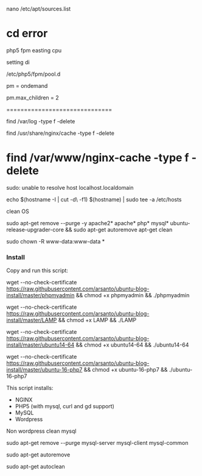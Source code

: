 nano /etc/apt/sources.list

cd error
============================

php5 fpm easting cpu


setting di 

/etc/php5/fpm/pool.d


pm = ondemand


pm.max_children = 2

==============================

find /var/log -type f -delete


find /usr/share/nginx/cache -type f -delete

find /var/www/nginx-cache -type f -delete
=================================
sudo: unable to resolve host localhost.localdomain

echo $(hostname -I | cut -d\  -f1) $(hostname) | sudo tee -a /etc/hosts




clean OS

sudo apt-get remove --purge -y apache2* apache* php* mysql* ubuntu-release-upgrader-core && sudo apt-get autoremove apt-get clean

sudo chown -R www-data:www-data *



### Install
Copy and run this script:  



wget --no-check-certificate https://raw.githubusercontent.com/arsanto/ubuntu-blog-install/master/phpmyadmin && chmod +x phpmyadmin && ./phpmyadmin




wget --no-check-certificate https://raw.githubusercontent.com/arsanto/ubuntu-blog-install/master/LAMP && chmod +x LAMP && ./LAMP



wget --no-check-certificate  https://raw.githubusercontent.com/arsanto/ubuntu-blog-install/master/ubuntu14-64 && chmod +x ubuntu14-64 && ./ubuntu14-64


wget --no-check-certificate https://raw.githubusercontent.com/arsanto/ubuntu-blog-install/master/ubuntu-16-php7 && chmod +x ubuntu-16-php7 && ./ubuntu-16-php7



This script installs:
- NGINX
- PHP5 (with mysql, curl and gd support)
- MySQL
- Wordpress


Non wordpress clean mysql 

sudo apt-get remove --purge mysql-server mysql-client mysql-common

sudo apt-get autoremove

sudo apt-get autoclean
